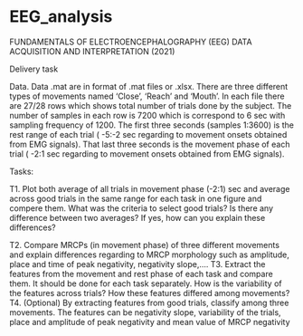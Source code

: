 # EEG_analysis

FUNDAMENTALS OF
ELECTROENCEPHALOGRAPHY (EEG) DATA
ACQUISITION AND INTERPRETATION (2021)

Delivery task

Data. Data .mat are in format of .mat files or .xlsx. There are three different types of movements named
‘Close’, ‘Reach’ and ‘Mouth’. In each file there are 27/28 rows which shows total number of trials done by
the subject. The number of samples in each row is 7200 which is correspond to 6 sec with sampling frequency
of 1200. The first three seconds (samples 1:3600) is the rest range of each trial ( -5:-2 sec regarding to
movement onsets obtained from EMG signals). That last three seconds is the movement phase of each trial (
-2:1 sec regarding to movement onsets obtained from EMG signals).

Tasks:

T1. Plot both average of all trials in movement phase (-2:1) sec and average across good trials in the same
range for each task in one figure and compere them. What was the criteria to select good trials? Is there any
difference between two averages? If yes, how can you explain these differences?

T2. Compare MRCPs (in movement phase) of three different movements and explain differences regarding to
MRCP morphology such as amplitude, place and time of peak negativity, negativity slope,….
T3. Extract the features from the movement and rest phase of each task and compare them. It should be done
for each task separately. How is the variability of the features across trials? How these features differed among
movements?
T4. (Optional) By extracting features from good trials, classify among three movements. The features can be
negativity slope, variability of the trials, place and amplitude of peak negativity and mean value of MRCP
negativity